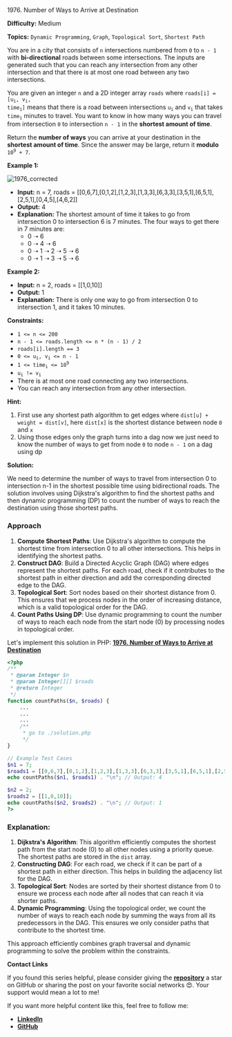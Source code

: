 1976\. Number of Ways to Arrive at Destination

**Difficulty:** Medium

**Topics:** `Dynamic Programming`, `Graph`, `Topological Sort`, `Shortest Path`

You are in a city that consists of `n` intersections numbered from `0` to `n - 1` with **bi-directional** roads between some intersections. The inputs are generated such that you can reach any intersection from any other intersection and that there is at most one road between any two intersections.

You are given an integer `n` and a 2D integer array `roads` where <code>roads[i] = [u<sub>i</sub>, v<sub>i</sub>, time<sub>i</sub>]</code> means that there is a road between intersections <code>u<sub>i</sub></code> and <code>v<sub>i</sub></code> that takes <code>time<sub>i</sub></code> minutes to travel. You want to know in how many ways you can travel from intersection `0` to intersection `n - 1` in the **shortest amount of time**.

Return the **number of ways** you can arrive at your destination in the **shortest amount of time**. Since the answer may be large, return it **modulo** <code>10<sup>9</sup> + 7</code>.

**Example 1:**

![1976_corrected](https://assets.leetcode.com/uploads/2025/02/14/1976_corrected.png)

- **Input:** n = 7, roads = [[0,6,7],[0,1,2],[1,2,3],[1,3,3],[6,3,3],[3,5,1],[6,5,1],[2,5,1],[0,4,5],[4,6,2]]
- **Output:** 4
- **Explanation:** The shortest amount of time it takes to go from intersection 0 to intersection 6 is 7 minutes.
  The four ways to get there in 7 minutes are:
  - 0 ➝ 6
  - 0 ➝ 4 ➝ 6
  - 0 ➝ 1 ➝ 2 ➝ 5 ➝ 6
  - 0 ➝ 1 ➝ 3 ➝ 5 ➝ 6

**Example 2:**

- **Input:** n = 2, roads = [[1,0,10]]
- **Output:** 1
- **Explanation:** There is only one way to go from intersection 0 to intersection 1, and it takes 10 minutes.



**Constraints:**

- `1 <= n <= 200`
- `n - 1 <= roads.length <= n * (n - 1) / 2`
- `roads[i].length == 3`
- <code>0 <= u<sub>i</sub>, v<sub>i</sub> <= n - 1</code>
- <code>1 <= time<sub>i</sub> <= 10<sup>9</sup></code>
- <code>u<sub>i</sub> != v<sub>i</sub></code>
- There is at most one road connecting any two intersections.
- You can reach any intersection from any other intersection.


**Hint:**
1. First use any shortest path algorithm to get edges where `dist[u] + weight = dist[v]`, here `dist[x]` is the shortest distance between node `0` and `x`
2. Using those edges only the graph turns into a dag now we just need to know the number of ways to get from node `0` to node `n - 1` on a dag using dp



**Solution:**

We need to determine the number of ways to travel from intersection 0 to intersection n-1 in the shortest possible time using bidirectional roads. The solution involves using Dijkstra's algorithm to find the shortest paths and then dynamic programming (DP) to count the number of ways to reach the destination using those shortest paths.

### Approach
1. **Compute Shortest Paths**: Use Dijkstra's algorithm to compute the shortest time from intersection 0 to all other intersections. This helps in identifying the shortest paths.
2. **Construct DAG**: Build a Directed Acyclic Graph (DAG) where edges represent the shortest paths. For each road, check if it contributes to the shortest path in either direction and add the corresponding directed edge to the DAG.
3. **Topological Sort**: Sort nodes based on their shortest distance from 0. This ensures that we process nodes in the order of increasing distance, which is a valid topological order for the DAG.
4. **Count Paths Using DP**: Use dynamic programming to count the number of ways to reach each node from the start node (0) by processing nodes in topological order.

Let's implement this solution in PHP: **[1976. Number of Ways to Arrive at Destination](https://github.com/mah-shamim/leet-code-in-php/tree/main/algorithms/001976-number-of-ways-to-arrive-at-destination/solution.php)**

```php
<?php
/**
 * @param Integer $n
 * @param Integer[][] $roads
 * @return Integer
 */
function countPaths($n, $roads) {
    ...
    ...
    ...
    /**
     * go to ./solution.php
     */
}

// Example Test Cases
$n1 = 7;
$roads1 = [[0,6,7],[0,1,2],[1,2,3],[1,3,3],[6,3,3],[3,5,1],[6,5,1],[2,5,1],[0,4,5],[4,6,2]];
echo countPaths($n1, $roads1) . "\n"; // Output: 4

$n2 = 2;
$roads2 = [[1,0,10]];
echo countPaths($n2, $roads2) . "\n"; // Output: 1
?>
```

### Explanation:

1. **Dijkstra's Algorithm**: This algorithm efficiently computes the shortest path from the start node (0) to all other nodes using a priority queue. The shortest paths are stored in the `dist` array.
2. **Constructing DAG**: For each road, we check if it can be part of a shortest path in either direction. This helps in building the adjacency list for the DAG.
3. **Topological Sort**: Nodes are sorted by their shortest distance from 0 to ensure we process each node after all nodes that can reach it via shorter paths.
4. **Dynamic Programming**: Using the topological order, we count the number of ways to reach each node by summing the ways from all its predecessors in the DAG. This ensures we only consider paths that contribute to the shortest time.

This approach efficiently combines graph traversal and dynamic programming to solve the problem within the constraints.

**Contact Links**

If you found this series helpful, please consider giving the **[repository](https://github.com/mah-shamim/leet-code-in-php)** a star on GitHub or sharing the post on your favorite social networks 😍. Your support would mean a lot to me!

If you want more helpful content like this, feel free to follow me:

- **[LinkedIn](https://www.linkedin.com/in/arifulhaque/)**
- **[GitHub](https://github.com/mah-shamim)**